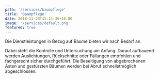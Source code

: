 ```yaml
---
path: '/services/baumpflege'
title: 'Baumpflege'
date: 2018-11-28T15:14:39+10:00
image: '/services/default.png'
featured: true
---
```


Die Dienstleistungen in Bezug auf Bäume bieten wir nach Bedarf an. 


Dabei steht die Kontrolle und Untersuchung am Anfang. Darauf aufbauend werden Auslichtungen, Rückschnitte oder Fällungen empfohlen und fachgerecht sicher durchgeführt. Die Beseitigung von abgebrochenen Ästen und gestürzten Bäumen werden bei Abruf schnellstmöglich abgeschlossen.
